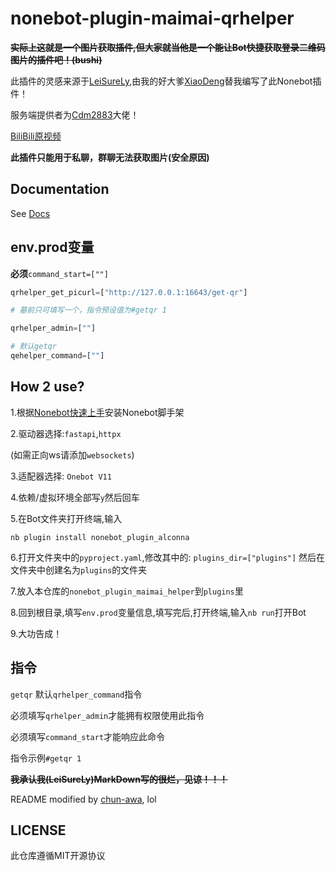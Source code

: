 # nonebot-plugin-maimai-qrhelper

**~~实际上这就是一个图片获取插件,但大家就当他是一个能让Bot快捷获取登录二维码图片的插件吧！(bushi)~~**

此插件的灵感来源于[LeiSureLy](https://github.com/LeiSureLyYrsc),由我的好大爹[XiaoDeng](https://github.com/This-is-XiaoDeng/)替我编写了此Nonebot插件！

服务端提供者为[Cdm2883](https://github.com/Cdm2883/)大佬！

[BiliBili原视频](https://bilibili.com/BV1kT421r74M)

**此插件只能用于私聊，群聊无法获取图片(安全原因)**

## Documentation

See [Docs](https://nonebot.dev/)

## env.prod变量
**必须**`command_start=[""]`

```python
qrhelper_get_picurl=["http://127.0.0.1:16643/get-qr"]

# 墓前只可填写一个，指令预设值为#getqr 1

qrhelper_admin=[""]

# 默认getqr
qehelper_command=[""]
```

## How 2 use?
1.根据[Nonebot快速上手](https://nonebot.dev/docs/quick-start)安装Nonebot脚手架

2.驱动器选择:`fastapi`,`httpx`

(如需正向ws请添加`websockets`)

3.适配器选择: `Onebot V11`

4.依赖/虚拟环境全部写`y`然后回车

5.在Bot文件夹打开终端,输入
```
nb plugin install nonebot_plugin_alconna
```

6.打开文件夹中的`pyproject.yaml`,修改其中的:
`plugins_dir=["plugins"]`
然后在文件夹中创建名为`plugins`的文件夹

7.放入本仓库的`nonebot_plugin_maimai_helper`到`plugins`里

8.回到根目录,填写`env.prod`变量信息,填写完后,打开终端,输入`nb run`打开Bot

9.大功告成！

## 指令
`getqr` 默认`qrhelper_command`指令

必须填写`qrhelper_admin`才能拥有权限使用此指令

必须填写`command_start`才能响应此命令

指令示例`#getqr 1`

**~~我承认我(LeiSureLy)MarkDown写的很烂，见谅！！！~~**

README modified by [chun-awa](https://github.com/chun-awa), lol

## LICENSE

此仓库遵循MIT开源协议
